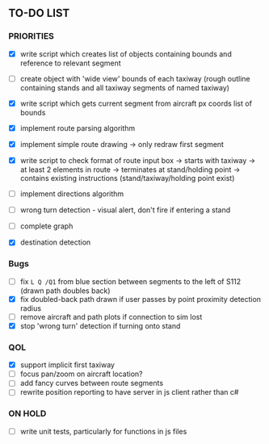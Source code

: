 ## TO-DO LIST

### PRIORITIES
- [x] write script which creates list of objects containing bounds and reference to relevant segment
- [ ] create object with 'wide view' bounds of each taxiway (rough outline containing stands and all taxiway segments of named taxiway)
- [x] write script which gets current segment from aircraft px coords list of bounds
- [x] implement route parsing algorithm
- [x] implement simple route drawing
        -> only redraw first segment
- [x] write script to check format of route input box 
        -> starts with taxiway
        -> at least 2 elements in route
        -> terminates at stand/holding point
        -> contains existing instructions (stand/taxiway/holding point exist)
- [ ] implement directions algorithm
- [ ] wrong turn detection - visual alert, don't fire if entering a stand
- [ ] complete graph
- [x] destination detection


### Bugs
- [ ] fix `L Q /Q1` from blue section between segments to the left of S112 (drawn path doubles back)
- [x] fix doubled-back path drawn if user passes by point proximity detection radius
- [ ] remove aircraft and path plots if connection to sim lost
- [x] stop 'wrong turn' detection if turning onto stand

### QOL 
- [x] support implicit first taxiway
- [ ] focus pan/zoom on aircraft location? 
- [ ] add fancy curves between route segments
- [ ] rewrite position reporting to have server in js client rather than c#

### ON HOLD
- [ ] write unit tests, particularly for functions in js files